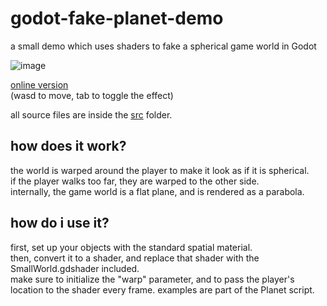 # godot-fake-planet-demo
a small demo which uses shaders to fake a spherical game world in Godot

![image](https://user-images.githubusercontent.com/82258270/202103141-9f8687b0-35bd-4ad9-8cdb-a2653f1105a4.png)

[online version](https://moth.monster/randomfiles/smallworld/)  
(wasd to move, tab to toggle the effect)

all source files are inside the [src](src) folder.

## how does it work?

the world is warped around the player to make it look as if it is spherical.  
if the player walks too far, they are warped to the other side.  
internally, the game world is a flat plane, and is rendered as a parabola.

## how do i use it?

first, set up your objects with the standard spatial material.  
then, convert it to a shader, and replace that shader with the SmallWorld.gdshader included.  
make sure to initialize the "warp" parameter, and to pass the player's location to the shader every frame. examples are part of the Planet script.
